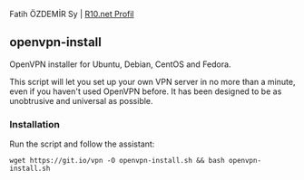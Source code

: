 Fatih ÖZDEMİR Sy | [R10.net Profil](https://www.r10.net/profil/122398-fatihsy.html)

## openvpn-install
OpenVPN installer for Ubuntu, Debian, CentOS and Fedora.

This script will let you set up your own VPN server in no more than a minute, even if you haven't used OpenVPN before. It has been designed to be as unobtrusive and universal as possible.

### Installation
Run the script and follow the assistant:

`wget https://git.io/vpn -O openvpn-install.sh && bash openvpn-install.sh`

